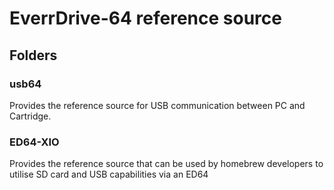 # EverrDrive-64 reference source

## Folders
### usb64
Provides the reference source for USB communication between PC and Cartridge.


### ED64-XIO
Provides the reference source that can be used by homebrew developers to utilise SD card and USB capabilities via an ED64
